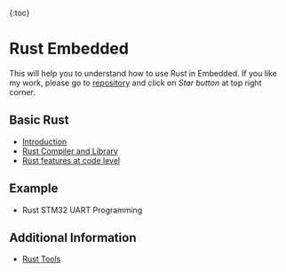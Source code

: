 
{:toc}

# Rust Embedded

This will help you to understand how to use Rust in Embedded.
If you like my work, please go to [repository](https://github.com/RohitPatil555/Rust-Embedded) and click on *Star button* at top right corner.

## Basic Rust

* [Introduction](https://rohitpatil555.github.io/Rust-Embedded/presentation/intro.html)
* [Rust Compiler and Library](presentation/rust_compiler_and_library.md)
* [Rust features at code level](https://rohitpatil555.github.io/Rust-Embedded/presentation/rust_code_level.html)

## Example

* Rust STM32 UART Programming

## Additional Information
* [Rust Tools](presentation/rust_tools.md)

